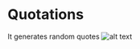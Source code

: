 # Quotations
It generates random quotes
![alt text](https://photos.google.com/photo/AF1QipOJvKH26IxYW6tEwAih7POhYSX9MEz2KHlUykRQ)
